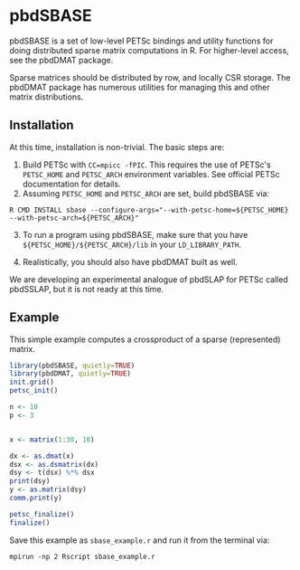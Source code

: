 # pbdSBASE

pbdSBASE is a set of low-level PETSc bindings and utility functions for 
doing distributed sparse matrix computations in R.  For higher-level
access, see the pbdDMAT package.

Sparse matrices should be distributed by row, and locally CSR
storage.  The pbdDMAT package has numerous utilities for managing 
this and other matrix distributions.



## Installation

At this time, installation is non-trivial.  The basic steps are:

1. Build PETSc with `CC=mpicc -fPIC`.  This requires the use of PETSc's
`PETSC_HOME` and `PETSC_ARCH` environment variables.  See official
PETSc documentation for details.
2. Assuming `PETSC_HOME` and `PETSC_ARCH` are set, build pbdSBASE via:

  `R CMD INSTALL sbase --configure-args="--with-petsc-home=${PETSC_HOME} --with-petsc-arch=${PETSC_ARCH}"`

3. To run a program using pbdSBASE, make sure that you have 
`${PETSC_HOME}/${PETSC_ARCH}/lib` in your `LD_LIBRARY_PATH`.

4. Realistically, you should also have pbdDMAT built as well.

We are developing an experimental analogue of pbdSLAP for PETSc called
pbdSSLAP, but it is not ready at this time.



## Example

This simple example computes a crossproduct of a sparse (represented)
matrix.  


```r
library(pbdSBASE, quietly=TRUE)
library(pbdDMAT, quietly=TRUE)
init.grid()
petsc_init()

n <- 10
p <- 3


x <- matrix(1:30, 10)

dx <- as.dmat(x)
dsx <- as.dsmatrix(dx)
dsy <- t(dsx) %*% dsx
print(dsy)
y <- as.matrix(dsy)
comm.print(y)

petsc_finalize()
finalize()
```

Save this example as `sbase_example.r` and run it from the terminal
via:

```
mpirun -np 2 Rscript sbase_example.r
```


